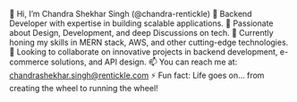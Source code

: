 👋 Hi, I’m Chandra Shekhar Singh (@chandra-rentickle)
🔧 Backend Developer with expertise in building scalable applications.
👀 Passionate about Design, Development, and deep Discussions on tech.
🌱 Currently honing my skills in MERN stack, AWS, and other cutting-edge technologies.
🤝 Looking to collaborate on innovative projects in backend development, e-commerce solutions, and API design.
📫 You can reach me at: chandrashekhar.singh@rentickle.com
⚡ Fun fact: Life goes on... from creating the wheel to running the wheel!
